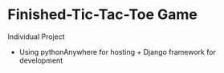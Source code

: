 # Finished-Tic-Tac-Toe Game
Individual Project

- Using pythonAnywhere for hosting + Django framework for development
